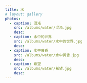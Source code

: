 ```yaml
---
title: 水
# layout: gallery
photos:
  - caption: 混沌
    src: /albums/water/混沌.jpg
    desc: 
  - caption: 水中的世界
    src: /albums/water/水中的世界.jpg
    desc: 
  - caption: 水中黄昏
    src: /albums/water/水中黄昏.jpg
    desc: 
  - caption: 希望
    src: /albums/water/希望.jpg
    desc: 
---
```

